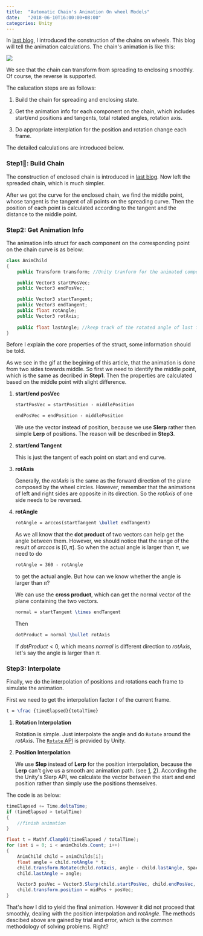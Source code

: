 ```yaml
---
title:  "Automatic Chain's Animation On wheel Models"
date:   "2018-06-10T16:00:00+08:00"
categories: Unity
---
```




In [last blog]({%POST_URL%}/2018-6-7-auto-draw-chain-on-wheels), I introduced the construction of the chains on wheels. This blog will tell the animation calculations. The chain's animation is like this: 

![](/blog/assets/img-auto-draw-chain/10.gif)

We see that the chain can transform from spreading to enclosing smoothly. Of course, the reverse is supported. 

The calucation steps are as follows:

1. Build the chain for spreading and enclosing state.
2. Get the animation info for each component on the chain, which includes start/end positions and tangents, total rotated angles, rotation axis.

3. Do appropriate interplation for the position and rotation change each frame.

The detailed calculations are introduced below.



### Step1: Build Chain

The construction of enclosed chain is introduced in [last blog]({%POST_URL%}/2018-6-7-auto-draw-chain-on-wheels). Now left the spreaded chain, which is much simpler.

After we got the curve for the enclosed chain, we find the middle point, whose tangent is the tangent of all points on the spreading curve. Then the position of each point is calculated according to the tangent and the distance to the middle point.



### Step2: Get Animation Info

The animation info struct for each component on the corresponding point on the chain curve is as below:

```c#
class AnimChild
{
    public Transform transform;	//Unity tranform for the animated component

    public Vector3 startPosVec;
    public Vector3 endPosVec;

    public Vector3 startTangent;
    public Vector3 endTangent;
    public float rotAngle;
    public Vector3 rotAxis;
  
    public float lastAngle; //keep track of the rotated angle of last frame
}
```

Before I explain the core properties of the struct, some information should be told. 

As we see in the gif at the begining of this article, that the animation is done from two sides towards middle. So first we need to identify the middle point, which is the same as decribed in **Step1**. Then the properties are calculated based on the middle point with slight difference. 

1. **start/end posVec**
   ```latex
   startPosVec = startPosition - middlePosition
   ```

   ```latex
   endPosVec = endPosition - middlePosition
   ```

   We use the vector instead of position, because we use **Slerp** rather then simple **Lerp** of positions. The reason will be described in **Step3**. 

2. **start/end Tangent**

   This is just the tangent of each point on start and end curve. 

3. **rotAxis**

   Generally, the $rotAxis$ is the same as the forward direction of the plane composed by the wheel circles.   However, remember that the animations of left and right sides are opposite in its direction. So the $rotAxis$ of one side needs to be reversed. 

4. **rotAngle**
   ```latex
   rotAngle = arccos(startTangent \bullet endTangent)
   ```
   As we all know that the **dot product** of two vectors can help get the angle between them. However, we should notice that the range of the result of $arccos$ is $[0, \pi]$. So when the actual angle is larger than $\pi$, we need to do 
   ```latex
   rotAngle = 360 - rotAngle
   ```
   to get the actual angle. But how can we know whether the angle is larger than $\pi$?

   We can use the **cross product**, which can get the normal vector of the plane containing the two vectors.
   ```latex
   normal = startTangent \times endTangent
   ```
   Then 
   ```latex
   dotProduct = normal \bullet rotAxis
   ```
   If $dotProduct < 0$, which means $normal$ is different direction to $rotAxis$, let's say the angle is larger than $\pi$.



### Step3: Interpolate

Finally, we do the interpolation of positions and rotations each frame to simulate the animation. 

First we need to get the interpolation factor $t$ of the current frame.
```latex
t = \frac {timeElapsed}{totalTime}
```

1. **Rotation Interpolation**

   Rotation is simple. Just interpolate the angle and do `Rotate` around the $rotAxis$. The [`Rotate` API](https://docs.unity3d.com/ScriptReference/Transform.Rotate.html) is provided by Unity.

2. **Position Interpolation**

   We use **Slep** instead of **Lerp** for the position interpolation, because the **Lerp** can't give us a smooth arc animation path. (see [1](https://en.wikipedia.org/wiki/Slerp), [2](https://docs.unity3d.com/ScriptReference/Vector3.Slerp.html)). According the the Unity's Slerp API, we calculate the vector between the start and end position rather than simply use the positions themselves.

The code is as below:

```c#
timeElapsed += Time.deltaTime;
if (timeElapsed > totalTime)
{
	//finish animation
}

float t = Mathf.Clamp01(timeElapsed / totalTime);
for (int i = 0; i < animChilds.Count; i++)
{
    AnimChild child = animChilds[i];
    float angle = child.rotAngle * t;
    child.transform.Rotate(child.rotAxis, angle - child.lastAngle, Space.World);
    child.lastAngle = angle;

    Vector3 posVec = Vector3.Slerp(child.startPosVec, child.endPosVec, t);
    child.transform.position = midPos + posVec;
}   
```



That's how I did to yield the final animation. However it did not proceed that smoothly, dealing with the position interpolation and $rotAngle$. The methods descibed above are gained by trial and error, which is the common methodology of solving problems. Right?